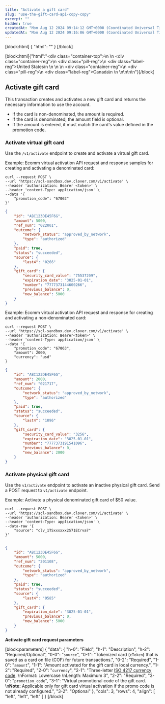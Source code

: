 ```yaml
---
title: "Activate a gift card"
slug: "use-the-gift-card-api-copy-copy"
excerpt: ""
hidden: true
createdAt: "Mon Aug 12 2024 09:14:12 GMT+0000 (Coordinated Universal Time)"
updatedAt: "Mon Aug 12 2024 09:16:06 GMT+0000 (Coordinated Universal Time)"
---
```

[block:html]
{
  "html": "<!--2024.Apr.8: Added RegionIcon-US-CAN reusable content to replace long form html -cd\n<!--2024.Jul.2: DS-6674 changed paramer label from \"card_number\" to \"number\" -cd-->"
}
[/block]


[block:html]{"html":"<div class=\"container-top\">\n  <!--United States-->\n  <div class=\"container-reg\">\n    <div class=\"pill-reg\">\n      <div class=\"label-reg\">United States</div>\n    </div>\n  </div>\n  <!--Canada-->\n  <div class=\"container-reg\">\n    <div class=\"pill-reg\">\n      <div class=\"label-reg\">Canada</div>\n    </div>\n  </div>\n</div>\n\n<!--Css-->\n<style>\n.container-top {\n  top: -15px;\n  position: relative;\n  margin-bottom: -5px;\n}\n\n.container-reg {\n  align-items: center;\n  min-width: auto; \n  width: fit-content;\n  text-align: left;\n  overflow: auto;\n  display: inline-block; \n}\n\n/*Pill format REG*/\n.pill-reg {\n  background: #44BB44;\n  border: .5px solid #44BB44;\n  margin-left: 5px;\n  overflow: hidden;\n  display: flex; \n  justify-content: center; \n  align-items: center; \n  border-radius: 10px;\n  height: 1.8rem;\n  margin-top: 10px;\n  margin-bottom: 1.5px; \n  padding: 0 10px; \n}\n\n/*Text FORMAT inside REG pills */\n.pill-reg .label-reg, \n.pill-reg__addon .label-reg \n{\n  font-style: normal;\n  font-weight: normal;\n  font-size: 12px;\n  color: #fff;\n  vertical-align: middle;\n  margin: 0;\n  padding: 0 5px;\n}\n</style>"}[/block]

## Activate gift card

This transaction creates and activates a new gift card and returns the necessary information to use the account.

- If the card is non-denominated, the amount is required.
- If the card is denominated, the amount field is optional.
- If the amount is entered, it must match the card's value defined in the promotion code.

### Activate virtual gift card

Use the `/v1/activate` endpoint to create and activate a virtual gift card.

Example: Ecomm virtual activation API request and response samples for creating and activating a denominated card:

```curl
curl --request POST \
--url 'https://scl-sandbox.dev.clover.com/v1/activate' \
--header 'authorization: Bearer <token>' \
--header 'content-Type: application/json' \
--data '{
    "promotion_code": "67062"
}'
```
```json
{
    "id": "ABC123DE45F6G",
    "amount": 5000,
    "ref_num": "022001",
    "outcome": {
        "network_status": "approved_by_network",
        "type": "authorized"
    },
    "paid": true,
    "status": "succeeded",
    "source": {
        "last4": "0266"
    },
    "gift_card": {
        "security_card_value": "75537209",
        "expiration_date": "3025-01-01",
        "number": "7777373144600266",
        "previous_balance": 0,
        "new_balance": 5000
    }
}
```

Example: Ecomm virtual activation API request and response for creating and activating a non-denominated card:

```curl
curl --request POST \
--url 'https://scl-sandbox.dev.clover.com/v1/activate' \
--header 'authorization: Bearer<token>' \
--header 'content-Type: application/json' \
--data '{
    "promotion_code": "67063",
    "amount": 2000,
    "currency": "usd"
}

```
```json
{
    "id": "ABC123DE45F6G",
    "amount": 2000,
    "ref_num": "021717",
    "outcome": {
        "network_status": "approved_by_network",
        "type": "authorized"
    },
    "paid": true,
    "status": "succeeded",
    "source": {
        "last4": "1096"
    },
    "gift_card": {
        "security_card_value": "3256",
        "expiration_date": "3025-01-01",
        "number": "7777373191541096",
        "previous_balance": 0,
        "new_balance": 2000
    }
}
```

### Activate physical gift card

Use the `v1/activate` endpoint to activate an inactive physical gift card. Send a POST request to `v1/activate` endpoint.

Example: Activate a physical denominated gift card of $50 value.

```curl
curl --request POST \
--url 'https://scl-sandbox.dev.clover.com/v1/activate' \
--header 'authorization: Bearer <token>' \
--header 'content-Type: application/json' \
--data-raw '{
    "source": "clv_1TSxxxxxx2S71ECrva7"
}'


```
```json
{
    "id": "ABC123DE45F6G",
    "amount": 5000,
    "ref_num": "201108",
    "outcome": {
        "network_status": "approved_by_network",
        "type": "authorized"
    },
    "paid": true,
    "status": "succeeded",
    "source": {
        "last4": "9585"
    },
    "gift_card": {
        "expiration_date": "3025-01-01",
        "previous_balance": 0,
        "new_balance": 5000
    }
}
```

**Activate gift card request parameters**

[block:parameters]
{
  "data": {
    "h-0": "Field",
    "h-1": "Description",
    "h-2": "Required/Optional",
    "0-0": "`source`",
    "0-1": "Tokenized card (`cToken`) that is saved as a card on file (COF) for future transactions.",
    "0-2": "Required",
    "1-0": "`amount`",
    "1-1": "Amount activated for the gift card in local currency.",
    "1-2": "Required",
    "2-0": "`currency`",
    "2-1": "Three-letter [ISO 4217 currency code](https://www.iso.org/iso-4217-currency-codes.html).  \nFormat: Lowercase  \nLength: Maximum 3",
    "2-2": "Required",
    "3-0": "`promotion_code`",
    "3-1": "Virtual promotional code of the gift card.  \n**Note:** Applicable only for gift card virtual activation if the promo code is not already configured.",
    "3-2": "Optional"
  },
  "cols": 3,
  "rows": 4,
  "align": [
    "left",
    "left",
    "left"
  ]
}
[/block]
